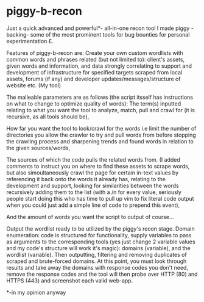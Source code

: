 # piggy-b-recon
Just a quick advanced and powerful*- all-in-one recon tool I made piggy -backing- some of the most prominent tools for bug bounties for personal experimentation £.

Features of piggy-b-recon are:
Create your own custom wordlists with common words and phrases related (but not limited to): client's assets, given words and information, and data strongly correlating to support and development of infrastructure for specified targets scraped from local assets, forums (if any) and developer updates/messages/structure of website etc. (My tool)

The malleable parameters are as follows (the script itsself has instructions on what to change to optimize quality of words): 
The term(s) inputted relating to what you want the tool to analyze, match, pull and crawl for (it is recursive, as all tools should be),

How far you want the tool to look/crawl for the words i.e limit the number of directories you allow the crawler to try and pull words from before stopping the crawling process and sharpening trends and found words in relation to the given sources/words,

The sources of which the code pulls the related words from. (I added comments to instruct you on where to find these assets to scrape words, but also simoultaneously crawl the page for certain in-text values by referencing it back onto the words it already has, relating to the development and support, looking for similarities between the words recursively adding them to the list (with a /n for every value, seriously people start doing this who has time to pull up vim to fix literal code output when you could just add a simple line of code to prepend this event),

And the amount of words you want the script to output of course...



Output the wordlist ready to be utilized by the piggy's recon stage. Domain enumeration: code is structured for functionality, supply variables to pass as arguments to the corresponding tools (yes just change 2 variable values and my code's structure will work it's magic): domains (variable), and the wordlist (variable). Then outputting, filtering and removing duplicates of scraped and brute-forced domains. At this point, you must look through results and take away the domains with response codes you don't need, remove the response codes and the tool will then probe over HTTP (80) and HTTPS (443) and screenshot each valid web-app.


*-in my opinion anyway
